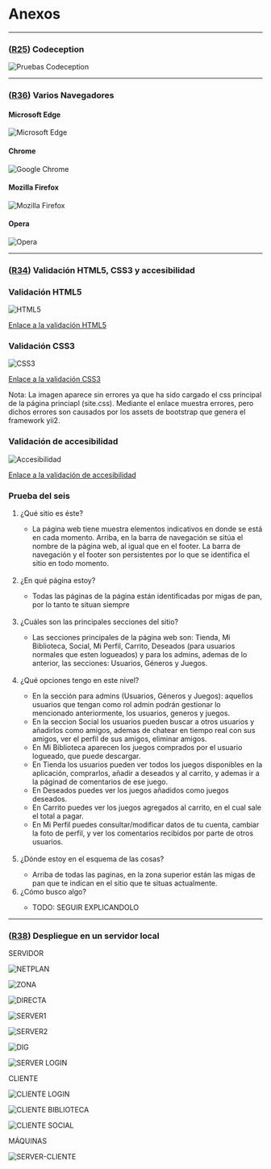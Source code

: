 # Anexos

---
### **([R25](https://github.com/cmarrufo97/coolgames/issues/25)) Codeception**

![Pruebas Codeception](images/anexos/codeception.png)

---

### **([R36](https://github.com/cmarrufo97/coolgames/issues/36)) Varios Navegadores**

#### Microsoft Edge
![Microsoft Edge](images/anexos/edge.png)

#### Chrome
![Google Chrome](images/anexos/chrome.png)

#### Mozilla Firefox
![Mozilla Firefox](images/anexos/mozilla.png)

#### Opera
![Opera](images/anexos/opera.png)

---

### **([R34](https://github.com/cmarrufo97/coolgames/issues/34)) Validación HTML5, CSS3 y accesibilidad**

### Validación HTML5
![HTML5](images/anexos/html-checked.png)

[Enlace a la validación HTML5](https://validator.w3.org/nu/?doc=http%3A%2F%2Fcoolgamesyii.herokuapp.com%2F)

### Validación CSS3
![CSS3](images/anexos/css-checked.png)

[Enlace a la validación CSS3](https://jigsaw.w3.org/css-validator/validator?uri=http%3A%2F%2Fcoolgamesyii.herokuapp.com%2F&profile=css3svg&usermedium=all&warning=1&vextwarning=&lang=es)

Nota: La imagen aparece sin errores ya que ha sido cargado el css principal de la página princiapl (site.css). Mediante el enlace muestra errores, pero dichos errores son causados por los assets de bootstrap que genera el framework yii2.

### Validación de accesibilidad
![Accesibilidad](images/anexos/accesibility-checked.png)

[Enlace a la validación de accesibilidad](https://achecker.ca/checker/index.php)


### Prueba del seis

<ol>
<li>¿Qué sitio es éste?</li>
<ul>
<li>
La página web tiene muestra elementos indicativos en donde se está en cada momento. Arriba, en la barra de navegación se sitúa el nombre de la página web, al igual que en el footer. La barra de navegación y el footer son persistentes por lo que se identifica el sitio en todo momento.
</li>
</ul>
<br>
<li>¿En qué página estoy?</li>
<ul>
<li>Todas las páginas de la página están identificadas por migas de pan, por lo tanto te situan siempre</li>
</ul>
<br>
<li>¿Cuáles son las principales secciones del sitio?</li>
<ul>
<li>
Las secciones principales de la página web son: Tienda, Mi Biblioteca, Social, Mi Perfil, Carrito, Deseados (para usuarios normales que esten logueados) y para los admins, ademas de lo anterior, las secciones: Usuarios, Géneros y Juegos.
</li>
</ul>
<br>

<li>¿Qué opciones tengo en este nivel?</li>
<ul>
<li>
En la sección para admins (Usuarios, Géneros y Juegos): aquellos usuarios que tengan como rol admin podrán gestionar lo mencionado anteriormente, los usuarios, generos y juegos.

<li>
En la seccion Social los usuarios pueden buscar a otros usuarios y añadirlos como amigos, ademas de chatear en tiempo real con sus amigos, ver el perfil de sus amigos, eliminar amigos.

<li>En Mi Biblioteca aparecen los juegos comprados por el usuario logueado, que puede descargar. 

<li>En Tienda los usuarios pueden ver todos los juegos disponibles en la aplicación, comprarlos, añadir a deseados y al carrito, y ademas ir a la páginad de comentarios de ese juego.

<li>En Deseados puedes ver los juegos añadidos como juegos deseados.

<li>En Carrito puedes ver los juegos agregados al carrito, en el cual sale el total a pagar.

<li>En Mi Perfil puedes consultar/modificar datos de tu cuenta, cambiar la foto de perfil, y ver los comentarios recibidos por parte de otros usuarios.
</li>
</li>
</ul>
<br>

<li>¿Dónde estoy en el esquema de las cosas?</li>
<ul>
<li> Arriba de todas las paginas, en la zona superior están las migas de pan que te indican en el sitio que te situas actualmente.</li>
</ul>
<li>¿Cómo busco algo?</li>
<ul>
<li>
TODO: SEGUIR EXPLICANDOLO
</li>
</ul>
</ol>

---

### **([R38](https://github.com/cmarrufo97/coolgames/issues/38)) Despliegue en un servidor local**

SERVIDOR

![NETPLAN](images/anexos/fotos-maquinas/netplan-server.png)

![ZONA](images/anexos/fotos-maquinas/zona-dns.png)

![DIRECTA](images/anexos/fotos-maquinas/directa-dns.png)

![SERVER1](images/anexos/fotos-maquinas/server-ssl-conf1.png)

![SERVER2](images/anexos/fotos-maquinas/server-ssl-conf2.png)

![DIG](images/anexos/fotos-maquinas/dig-server.png)

![SERVER LOGIN](images/anexos/fotos-maquinas/servidor-login.png)

CLIENTE

![CLIENTE LOGIN](images/anexos/fotos-maquinas/cliente-login.png)

![CLIENTE BIBLIOTECA](images/anexos/fotos-maquinas/cliente-biblioteca.png)

![CLIENTE SOCIAL](images/anexos/fotos-maquinas/cliente-social.png)

MÁQUINAS

![SERVER-CLIENTE](images/anexos/fotos-maquinas/server-cliente.png)





